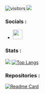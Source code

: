 
![visitors](https://visitor-badge.glitch.me/badge?page_id=${LudovicDEBEVER})
![](https://img.shields.io/badge/<WORD_ON_LEFT>-<WORD_ON_RIGHT>-informational?style=flat&logo=<LOGO_NAME>&logoColor=white&color=2bbc8a)

 ### Socials :

 - [<img src="https://i.imgur.com/EyHOmqX.png" width="30" height="30" top="100" />](https://twitter.com/rl_syx)

### Stats : 
![](https://github-readme-stats.vercel.app/api?username=LudovicDEBEVER&show_icons=true&theme=tokyonight) [![Top Langs](https://github-readme-stats.vercel.app/api/top-langs/?username=LudovicDEBEVER&theme=tokyonight&layout=default&card_width=445)](https://github.com/LudovicDEBEVER/LudovicDEBEVER)


### Repositories : 

[![Readme Card](https://github-readme-stats.vercel.app/api/pin/?username=LudovicDEBEVER&repo=Weakfish&theme=tokyonight&card_width=400)](https://github.com/LudovicDEBEVER/Weakfish)


